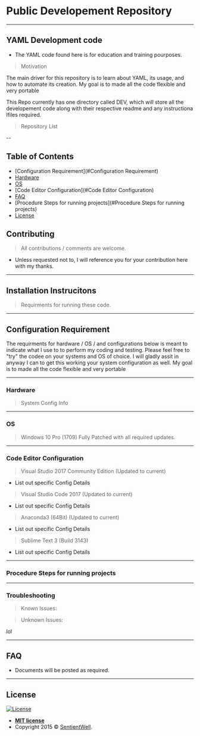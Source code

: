 <!---
<a href="https://github.com/TrunksLegendary/SentientWell"><img src="https://raw.githubusercontent.com/TrunksLegendary/SentientWell/master/Images/sw-cmyk.png?_sm_au_=iVVJFRM5TWW0R0TB" title="The Sentient Well" alt="SentientWell"></a>

<!-- [![FVCproductions](https://avatars1.githubusercontent.com/u/4284691?v=3&s=200)](https://github.com/TrunksLegendary/SentientWell) -->
<!---***INSERT GRAPHIC HERE (include hyperlink in image)***--->

# Public Developement Repository
---
## YAML Development code

- The YAML code found here is for education and training pourposes.

> Motivation

  The main driver for this repository is to learn about YAML, its usage, and how to automate its creation.
  My goal is to made all the code flexible and very portable

This Repo currently has one directory called DEV, which will store all the developement code along with their respective readme and any instructiona lfiles required.

> Repository List

--
## Table of Contents 

- [Configuration Requirement](#Configuration Requirement)
- [Hardware](#Hardware)
- [OS](#OS)
- [Code Editor Configuration](#Code Editor Configuration)
- [FAQ](#FAQ)
- [Procedure Steps for running projects](#Procedure Steps for running projects)
- [License](#license)


## Contributing

> All contributions / comments are welcome. 

- Unless requested not to, I will reference you for your contribution here with my thanks.

---
## Installation Instrucitons
> Requirments for running these code.

---
## Configuration Requirement
 
 The requirments for hardware / OS / and configurations below is meant to indicate what I use to to perform my coding and testing. Please feel free to "try" the codee on your systems and OS of choice.
 I will gladly assit in anyway I can to get this working your system configuration as well. My goal is to made all the code flexible and very portable

---
### Hardware

> System Config Info

--- 
### OS

> Windows 10 Pro (1709)
Fully Patched with all required updates.

---
### Code Editor Configuration

> Visual Studio 2017 Community Edition (Updated to current)
  - List out specific Config Details
  
> Visual Studio Code 2017 (Updated to current)
  - List out specific Config Details
  
> Anaconda3 (64Bit) (Updated to current)
  - List out specific Config Details
  
> Sublime Text 3 (Build 3143)
  - List out specific Config Details
 
---
### Procedure Steps for running projects


---
### Troubleshooting

> Known Issues:

> Unknown Issues:

lol

---
## FAQ

- Documents will be posted as required.

---

## License

[![License](https://img.shields.io/:license-mit-blue.svg?style=flat-square)](http://badges.mit-license.org)

- **[MIT license](http://opensource.org/licenses/mit-license.php)**
- Copyright 2015 © <a href="https://github.com/TrunksLegendary/SentientWell" target="_blank">SentientWell</a>.
